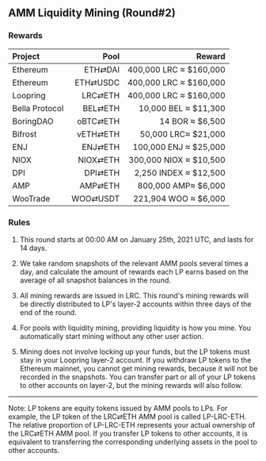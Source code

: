 ## AMM Liquidity Mining (Round#2)


### Rewards


| **Project** | **Pool** | **Reward** |
| :--- | ---: | ---: |
| Ethereum | ETH⇄DAI | 400,000 LRC ≈  $160,000 |
| Ethereum | ETH⇄USDC | 400,000 LRC ≈  $160,000|
| Loopring | LRC⇄ETH | 400,000 LRC ≈  $160,000|
| Bella Protocol | BEL⇄ETH | 10,000 BEL ≈  $11,300 |
| BoringDAO | oBTC⇄ETH | 14 BOR ≈  $6,500|
| Bifrost | vETH⇄ETH | 50,000 LRC≈  $21,000 |
| ENJ | ENJ⇄ETH | 100,000 ENJ ≈  $25,000 |
| NIOX | NIOX⇄ETH | 300,000 NIOX ≈  $10,500|
| DPI | DPI⇄ETH | 2,250 INDEX ≈  $12,500|
| AMP | AMP⇄ETH | 800,000 AMP≈  $6,000 |
| WooTrade | WOO⇄USDT | 221,904 WOO ≈  $6,000 |



### Rules

1) This round starts at 00:00 AM on January 25th, 2021 UTC, and lasts for 14 days.

2) We take random snapshots of the relevant AMM pools several times a day, and calculate the amount of rewards each LP earns based on the average of all snapshot balances in the round.

3) All mining rewards are issued in LRC. This round's mining rewards will be directly distributed to LP's layer-2 accounts within three days of the end of the round.

4) For pools with liquidity mining, providing liquidity is how you mine. You automatically start mining without any other user action.

5) Mining does not involve locking up your funds, but the LP tokens must stay in your Loopring layer-2 account. If you withdraw LP tokens to the Ethereum mainnet, you cannot get mining rewards, because it will not be recorded in the snapshots. You can transfer part or all of your LP tokens to other accounts on layer-2, but the mining rewards will also follow.


---

Note: LP tokens are equity tokens issued by AMM pools to LPs. For example, the LP token of the LRC⇄ETH AMM pool is called LP-LRC-ETH. The relative proportion of LP-LRC-ETH represents your actual ownership of the LRC⇄ETH AMM pool. If you transfer LP tokens to other accounts, it is equivalent to transferring the corresponding underlying assets in the pool to other accounts.
